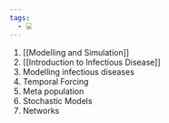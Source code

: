 ```yaml
---
tags:
  - 💻
---
```

1. [[Modelling and Simulation]]
2. [[Introduction to Infectious Disease]]
3. Modelling infectious diseases
4. Temporal Forcing
5. Meta population
6. Stochastic Models
7. Networks

